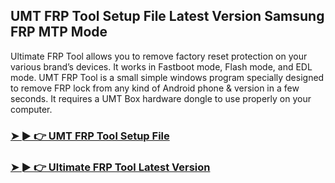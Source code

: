 ## UMT FRP Tool Setup File Latest Version Samsung FRP MTP Mode

Ultimate FRP Tool allows you to remove factory reset protection on your various brand’s devices. It works in Fastboot mode, Flash mode, and EDL mode. UMT FRP Tool is a small simple windows program specially designed to remove FRP lock from any kind of Android phone & version in a few seconds. It requires a UMT Box hardware dongle to use properly on your computer. 

### [➤ ► 👉 UMT FRP Tool Setup File](https://tinyurl.com/9rdtyvz2)

### [➤ ► 👉 Ultimate FRP Tool Latest Version](https://tinyurl.com/9rdtyvz2)
